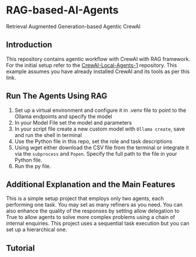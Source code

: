 # RAG-based-AI-Agents
Retrieval Augmented Generation-based Agentic CrewAI

## Introduction
This repository contains agentic workflow with CrewAI with RAG framework. For the initial setup refer to the [CrewAI-Local-Agents-1](https://github.com/Maryam-Nasseri/CrewAI-Local-Agents-1) repository. This example assumes you have already installed CrewAI and its tools as per this link.

## Run The Agents Using RAG
1. Set up a virtual environment and configure it in .venv file to point to the Ollama endpoints and specify the model
2. In your Model File set the model and parameters
3. In your script file create a new custom model with `Ollama create`, save and run the shell in terminal
5. Use the Python file in this repo, set the role and task descriptions
6. Using wget either download the CSV file from the terminal or integrate it via the `subprocess` and `Popen`. Specify the full path to the file in your Python file.
7. Run the py file.

## Additional Explanation and the Main Features
This is a simple setup project that employs only two agents, each performing one task. You may set as many refiners as you need. You can also enhance the quality of the responses by setting allow delegation to True to allow agents to solve more complex problems using a chain of internal enquiries. This project uses a sequential task execution but you can set up a hierarchical one.

## Tutorial
